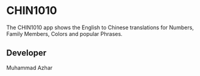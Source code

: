# CHIN1010

The CHIN1010 app shows the English to Chinese translations for Numbers, Family Members, Colors and popular Phrases. 


## Developer 

Muhammad Azhar
